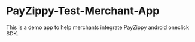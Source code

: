 PayZippy-Test-Merchant-App
==========================

This is a demo app to help merchants integrate PayZippy android oneclick SDK.
